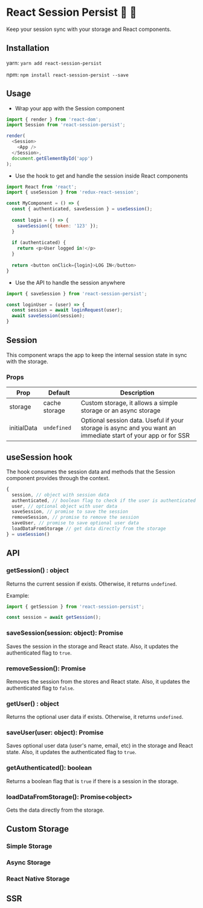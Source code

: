 # React Session Persist :key: :floppy_disk:

Keep your session sync with your storage and React components.

## Installation
yarn: `yarn add react-session-persist`

npm: `npm install react-session-persist --save`


## Usage

- Wrap your app with the Session component
```javascript
import { render } from 'react-dom';
import Session from 'react-session-persist';

render(
  <Session>
    <App />
  </Session>,
  document.getElementById('app')
);
```
- Use the hook to get and handle the session inside React components
```javascript
import React from 'react';
import { useSession } from 'redux-react-session';

const MyComponent = () => {
  const { authenticated, saveSession } = useSession();
  
  const login = () => {
    saveSession({ token: '123' });
  }
  
  if (authenticated) {
    return <p>User logged in!</p>
  }
  
  return <button onClick={login}>LOG IN</button>
}
```
- Use the API to handle the session anywhere
```javascript
import { saveSession } from 'react-session-persist';

const loginUser = (user) => {
  const session = await loginRequest(user);
  await saveSession(session);
}
```

## Session
This component wraps the app to keep the internal session state in sync with the storage.

### Props
| Prop  | Default | Description |
| ------------- | -------------- | ------------- |
| storage | cache storage | Custom storage, it allows a simple storage or an async storage |
| initialData | `undefined` | Optional session data. Useful if your storage is async and you want an immediate start of your app or for SSR |


## useSession hook
The hook consumes the session data and methods that the Session component provides through the context.

```javascript
{
  session, // object with session data
  authenticated, // boolean flag to check if the user is authenticated
  user, // optional object with user data
  saveSession, // promise to save the session
  removeSession, // promise to remove the session
  saveUser, // promise to save optional user data
  loadDataFromStorage // get data directly from the storage
} = useSession()
```

## API
### getSession() : object
Returns the current session if exists. Otherwise, it returns `undefined`.

Example:
```javascript
import { getSession } from 'react-session-persist';

const session = await getSession();
```

### saveSession(session: object): Promise
Saves the session in the storage and React state. Also, it updates the authenticated flag to `true`.

### removeSession(): Promise
Removes the session from the stores and React state. Also, it updates the authenticated flag to `false`.

### getUser() : object
Returns the optional user data if exists. Otherwise, it returns `undefined`.

### saveUser(user: object): Promise
Saves optional user data (user's name, email, etc) in the storage and React state. Also, it updates the authenticated flag to `true`.

### getAuthenticated(): boolean
Returns a boolean flag that is `true` if there is a session in the storage.

### loadDataFromStorage(): Promise\<object\>
Gets the data directly from the storage.

## Custom Storage
### Simple Storage
### Async Storage
### React Native Storage

## SSR
